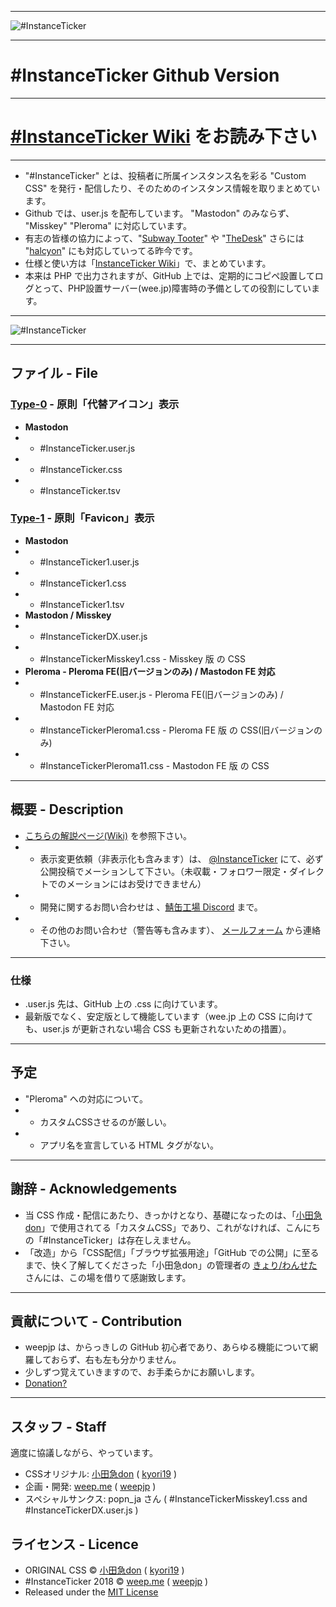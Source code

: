 <hr>



<img src="https://res.cloudinary.com/weep/image/upload/v1551123733/it/InstanceTicker.png" title="#InstanceTicker" alt="#InstanceTicker" />
<hr>

# #InstanceTicker Github Version

<hr>

# **[#InstanceTicker Wiki](https://github.com/fedpla/InstanceTicker/wiki) をお読み下さい**

<hr>

- "#InstanceTicker" とは、投稿者に所属インスタンス名を彩る "Custom CSS" を発行・配信したり、そのためのインスタンス情報を取りまとめています。
- Github では、user.js を配布しています。 "Mastodon" のみならず、 "Misskey" "Pleroma" に対応しています。
- 有志の皆様の協力によって、"[Subway Tooter](https://github.com/tateisu/SubwayTooter)" や "[TheDesk](https://github.com/cutls/TheDesk)" さらには "[halcyon](https://github.com/kaias1jp/halcyon)" にも対応していってる昨今です。
- 仕様と使い方は「[InstanceTicker Wiki](https://github.com/fedpla/InstanceTicker/wiki)」で、まとめています。
- 本来は PHP で出力されますが、GitHub 上では、定期的にコピペ設置してログとって、PHP設置サーバー(wee.jp)障害時の予備としての役割にしています。

<hr>

<img src="https://wee.jp/mastodon/tit.png" title="#InstanceTicker" alt="#InstanceTicker" />

<hr>

## ファイル - File
### [Type-0](https://github.com/fedpla/InstanceTicker/wiki/Type0) - 原則「代替アイコン」表示
- **Mastodon**
- - #InstanceTicker.user.js
- - #InstanceTicker.css
- - #InstanceTicker.tsv
### [Type-1](https://github.com/fedpla/InstanceTicker/wiki/Type1) - 原則「Favicon」表示
- **Mastodon**
- - #InstanceTicker1.user.js
- - #InstanceTicker1.css
- - #InstanceTicker1.tsv
- **Mastodon / Misskey**
- - #InstanceTickerDX.user.js
- - #InstanceTickerMisskey1.css - Misskey 版 の CSS
- **Pleroma - Pleroma FE(旧バージョンのみ) / Mastodon FE 対応**
- - #InstanceTickerFE.user.js - Pleroma FE(旧バージョンのみ) / Mastodon FE 対応
- - #InstanceTickerPleroma1.css - Pleroma FE 版 の CSS(旧バージョンのみ)
- - #InstanceTickerPleroma11.css - Mastodon FE 版 の CSS

<hr>

## 概要 - Description
- [こちらの解説ページ(Wiki)](https://github.com/fedpla/InstanceTicker/wiki) を参照下さい。
- - 表示変更依頼（非表示化も含みます）は、 <a target="_blank" rel="me" href="https://mastodon.social/@InstanceTicker">@InstanceTicker</a> にて、必ず公開投稿でメーションして下さい。（未収載・フォロワー限定・ダイレクトでのメーションにはお受けできません）
- - 開発に関するお問い合わせは 、[鯖缶工場 Discord](https://discord.gg/tCgghdP) まで。
- - その他のお問い合わせ（警告等も含みます）、 [メールフォーム](https://weep.jp/mail) から連絡下さい。

<hr>

### 仕様
- .user.js 先は、GitHub 上の .css に向けています。
- 最新版でなく、安定版として機能しています（wee.jp 上の CSS に向けても、user.js が更新されない場合 CSS も更新されないための措置）。

<hr>

## 予定
- "Pleroma" への対応について。
- - カスタムCSSさせるのが厳しい。
- - アプリ名を宣言している HTML タグがない。

<hr>

## 謝辞 - Acknowledgements
- 当 CSS 作成・配信にあたり、きっかけとなり、基礎になったのは、「[小田急don](https://odakyu.app/about)」で使用されてる「カスタムCSS」であり、これがなければ、こんにちの「#InstanceTicker」は存在しえません。
- 「改造」から「CSS配信」「ブラウザ拡張用途」「GitHub での公開」に至るまで、快く了解してくださった「小田急don」の管理者の [きょり/わんせた](https://github.com/kyori19) さんには、この場を借りて感謝致します。

<hr>

## 貢献について - Contribution
- weepjp は、からっきしの GitHub 初心者であり、あらゆる機能について網羅しておらず、右も左も分かりません。
- 少しずつ覚えていきますので、お手柔らかにお願いします。
- [Donation?](https://github.com/fedpla/InstanceTicker/wiki/ZENINAGE)

<hr>

## スタッフ - Staff
適度に協議しながら、やっています。
- CSSオリジナル: [小田急don](https://odakyu.app/about) ( [kyori19](https://github.com/kyori19) )
- 企画・開発: [weep.me](https://weep.me/about) ( [weepjp](https://github.com/weepjp) )
- スペシャルサンクス: popn_ja さん ( #InstanceTickerMisskey1.css and #InstanceTickerDX.user.js )

## ライセンス - Licence
- ORIGINAL CSS © [小田急don](https://odakyu.app/about) ( [kyori19](https://github.com/kyori19) )
- #InstanceTicker 2018 © [weep.me](https://weep.me/about) ( [weepjp](https://github.com/weepjp) )
- Released under the [MIT License](https://opensource.org/licenses/mit-license.php)
